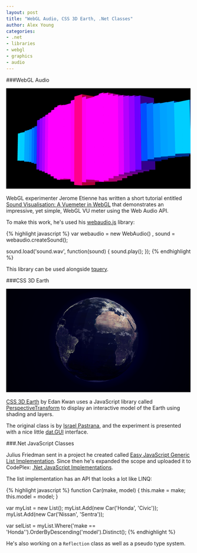 ```yaml
---
layout: post
title: "WebGL Audio, CSS 3D Earth, .Net Classes"
author: Alex Young
categories: 
- .net
- libraries
- webgl
- graphics
- audio
---
```


###WebGL Audio

![WebGL Audio with tquery](/images/posts/webglaudio-tquery.png)

WebGL experimenter Jerome Etienne has written a short tutorial entitled [Sound Visualisation: A Vuemeter in WebGL](http://learningthreejs.com/blog/2012/05/08/sound-visualisation-vuemeter-in-webgl/) that demonstrates an impressive, yet simple, WebGL VU meter using the Web Audio API.

To make this work, he's used his [webaudio.js](https://github.com/jeromeetienne/webaudio.js) library:

{% highlight javascript %}
var webaudio = new WebAudio()
  , sound = webaudio.createSound();

sound.load('sound.wav', function(sound) {
  sound.play();
});
{% endhighlight %}

This library can be used alongside [tquery](https://github.com/jeromeetienne/tquery).

###CSS 3D Earth

![CSS 3D Earth](/images/posts/css3dearth.png)

[CSS 3D Earth](http://www.edankwan.com/lab/css3dEarth) by Edan Kwan uses a JavaScript library called [PerspectiveTransform](https://github.com/edankwan/PerspectiveTransform.js) to display an interactive model of the Earth using shading and layers.

The original class is by [Israel Pastrana](http://www.is-real.net/), and the experiment is presented with a nice little [dat.GUI](http://code.google.com/p/dat-gui/) interface.

###.Net JavaScript Classes

Julius Friedman sent in a project he created called [Easy JavaScript Generic List Implementation](http://www.codeproject.com/Tips/379704/Easy-JavaScript-Generic-List-Implementation).  Since then he's expanded the scope and uploaded it to CodePlex: [.Net JavaScript Implementations](http://netjs.codeplex.com/).

The list implementation has an API that looks a lot like LINQ:

{% highlight javascript %}
function Car(make, model) {
  this.make = make;
  this.model = model;
}

var myList = new List();
myList.Add(new Car('Honda', 'Civic'));
myList.Add(new Car('Nissan', 'Sentra'));

var selList = myList.Where('make == 'Honda'').OrderByDescending('model').Distinct();
{% endhighlight %}

He's also working on a `Reflection` class as well as a pseudo type system.
